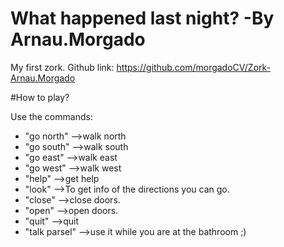 # What happened last night? -By Arnau.Morgado
My first zork.
Github link: https://github.com/morgadoCV/Zork-Arnau.Morgado

#How to play?

Use the commands:
- "go north"  -->walk north
- "go south"  -->walk south
- "go east"   -->walk east
- "go west"   -->walk west
- "help"      -->get help
- "look"      -->To get info of the directions you can go.
- "close"     -->close doors.
- "open"      -->open doors.
- "quit"      -->quit
- "talk parsel" -->use it while you are at the bathroom ;)
